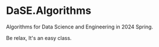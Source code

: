 # DaSE.Algorithms
Algorithms for Data Science and Engineering in 2024 Spring.

Be relax, It's an easy class.
